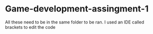 # Game-development-assingment-1

All these need to be in the same folder to be ran. I used an IDE called brackets to edit the code
